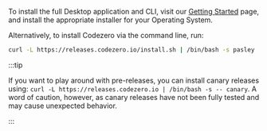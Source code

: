 To install the full Desktop application and CLI, visit our [Getting Started](https://www.codezero.io/get-started) page, and install the appropriate installer for your Operating System.

Alternatively, to install Codezero via the command line, run:

```bash
curl -L https://releases.codezero.io/install.sh | /bin/bash -s pasley
```

:::tip

If you want to play around with pre-releases, you can install canary releases using: `curl -L https://releases.codezero.io | /bin/bash -s -- canary`. A word of caution, however, as canary releases have not been fully tested and may cause unexpected behavior.

:::
